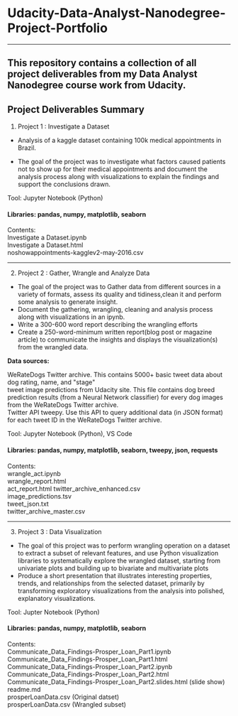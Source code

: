 # Udacity-Data-Analyst-Nanodegree-Project-Portfolio
----------------------------------------------------
## This repository contains a collection of all project deliverables from my Data Analyst Nanodegree course work from Udacity.

## Project Deliverables Summary

1. Project 1 : Investigate a Dataset

  - Analysis of a kaggle dataset containing 100k medical appointments in Brazil.

  - The goal of the project was to investigate what factors caused patients not to show up for their medical appointments and 
document the analysis process along with visualizations to explain the findings and support the conclusions drawn.

Tool: Jupyter Notebook (Python)

#### Libraries: pandas, numpy, matplotlib, seaborn

Contents:   
  Investigate a Dataset.ipynb  
  Investigate a Dataset.html  
  noshowappointments-kagglev2-may-2016.csv  


---

2. Project 2 : Gather, Wrangle and Analyze Data

  - The goal of the project was to Gather data from different sources in a variety of formats, assess its quality and tidiness,clean it and perform some analysis to generate insight. 
  - Document the gathering, wrangling, cleaning and analysis process along with visualizations in an ipynb.
  - Write a 300-600 word report describing the wrangling efforts  
  - Create a 250-word-minimum written report(blog post or magazine article) to communicate the insights and displays the visualization(s) from the wrangled data.  
 

**Data sources:**

WeRateDogs Twitter archive. This contains 5000+ basic tweet data about dog rating, name, and "stage"  
tweet image predictions from Udacity site. This file contains dog breed prediction results (from a Neural Network classifier) for every dog images from the WeRateDogs Twitter archive.  
Twitter API tweepy. Use this API to query additional data (in JSON format) for each tweet ID in the WeRateDogs Twitter archive.  

Tool: Jupyter Notebook (Python), VS Code

#### Libraries: pandas, numpy, matplotlib, seaborn, tweepy, json, requests

Contents:  
wrangle_act.ipynb  
wrangle_report.html    
act_report.html
twitter_archive_enhanced.csv  
image_predictions.tsv  
tweet_json.txt  
twitter_archive_master.csv  


---

3. Project 3 : Data Visualization
  
  - The goal of this project was to perform wrangling operation on a dataset to extract a subset of relevant features, 
  and use Python visualization libraries to systematically explore the wrangled dataset,
  starting from univariate plots and building up to bivariate and multivariate plots
  - Produce a short presentation that illustrates interesting properties, trends, and relationships from the selected dataset, 
  primarily by transforming exploratory visualizations from the analysis into polished, explanatory visualizations.
  
Tool: Jupter Notebook (Python)  

#### Libraries: pandas, numpy, matplotlib, seaborn

Contents:  
Communicate_Data_Findings-Prosper_Loan_Part1.ipynb  
Communicate_Data_Findings-Prosper_Loan_Part1.html  
Communicate_Data_Findings-Prosper_Loan_Part2.ipynb  
Communicate_Data_Findings-Prosper_Loan_Part2.html  
Communicate_Data_Findings-Prosper_Loan_Part2.slides.html (slide show)  
readme.md  
prosperLoanData.csv (Original datset)  
prosperLoanData.csv (Wrangled subset)
